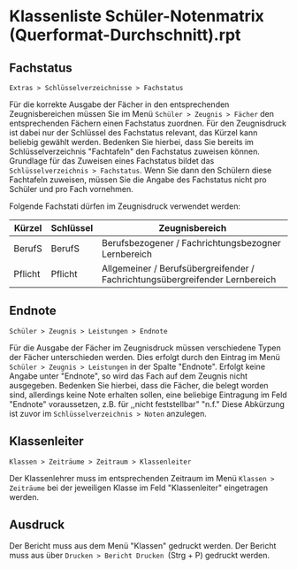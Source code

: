 # Klassenliste Schüler-Notenmatrix (Querformat-Durchschnitt).rpt

## Fachstatus

`Extras > Schlüsselverzeichnisse > Fachstatus`

Für die korrekte Ausgabe der Fächer in den entsprechenden Zeugnisbereichen müssen Sie im Menü `Schüler > Zeugnis > Fächer` den entsprechenden Fächern einen Fachstatus zuordnen. Für den Zeugnisdruck ist dabei nur der Schlüssel des Fachstatus relevant, das Kürzel kann beliebig gewählt werden. Bedenken Sie hierbei, dass Sie bereits im Schlüsselverzeichnis "Fachtafeln" den Fachstatus zuweisen können. Grundlage für das Zuweisen eines Fachstatus bildet das `Schlüsselverzeichnis > Fachstatus`. Wenn Sie dann den Schülern diese Fachtafeln zuweisen, müssen Sie die Angabe des Fachstatus nicht pro Schüler und pro Fach vornehmen.

Folgende Fachstati dürfen im Zeugnisdruck verwendet werden:


Kürzel | Schlüssel | Zeugnisbereich
--|--|--
BerufS | BerufS | Berufsbezogener / Fachrichtungsbezogner Lernbereich
Pflicht | Pflicht | Allgemeiner / Berufsübergreifender / Fachrichtungsübergreifender Lernbereich

## Endnote 

`Schüler > Zeugnis > Leistungen > Endnote`

Für die Ausgabe der Fächer im Zeugnisdruck müssen verschiedene Typen der Fächer unterschieden werden.
Dies erfolgt durch den Eintrag im Menü `Schüler > Zeugnis > Leistungen` in der Spalte "Endnote". Erfolgt keine Angabe unter "Endnote", so wird das Fach auf dem Zeugnis nicht ausgegeben.
Bedenken Sie hierbei, dass die Fächer, die belegt worden sind, allerdings keine Note erhalten sollen, eine beliebige Eintragung im Feld "Endnote" voraussetzen, z.B. für ,,nicht feststellbar" "n.f." Diese Abkürzung ist zuvor im `Schlüsselverzeichnis > Noten` anzulegen.

## Klassenleiter 

`Klassen > Zeiträume > Zeitraum > Klassenleiter`

Der Klassenlehrer muss im entsprechenden Zeitraum im Menü `Klassen > Zeiträume` bei der jeweiligen Klasse im Feld "Klassenleiter" eingetragen werden.

## Ausdruck

Der Bericht muss aus dem Menü "Klassen" gedruckt werden.
Der Bericht muss aus über `Drucken > Bericht Drucken `(Strg + P) gedruckt werden.


